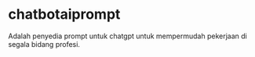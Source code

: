 # chatbotaiprompt
Adalah penyedia prompt untuk chatgpt untuk mempermudah pekerjaan di segala bidang profesi.
